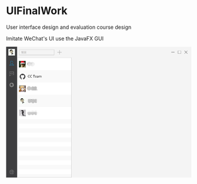 # UIFinalWork

User interface design and evaluation course design

Imitate WeChat's UI use the JavaFX GUI

![Poster](/docs/friendlist.png "friend list")